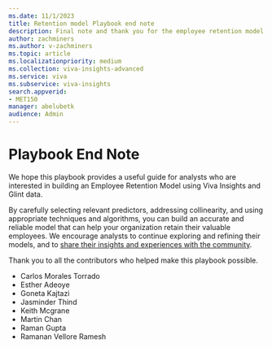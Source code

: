 ```yaml
---
ms.date: 11/1/2023
title: Retention model Playbook end note
description: Final note and thank you for the employee retention model playbook.
author: zachminers
ms.author: v-zachminers
ms.topic: article
ms.localizationpriority: medium 
ms.collection: viva-insights-advanced 
ms.service: viva 
ms.subservice: viva-insights 
search.appverid: 
- MET150 
manager: abelubetk
audience: Admin
---
```


# Playbook End Note

We hope this playbook provides a useful guide for analysts who are interested in building an Employee Retention Model using Viva Insights and Glint data.

By carefully selecting relevant predictors, addressing collinearity, and using appropriate techniques and algorithms, you can build an accurate and reliable model that can help your organization retain their valuable employees. We encourage analysts to continue exploring and refining their models, and to [share their insights and experiences with the community](https://techcommunity.microsoft.com/t5/viva-insights/ct-p/VivaInsights).

Thank you to all the contributors who helped make this playbook possible.

- Carlos Morales Torrado
- Esther Adeoye
- Goneta Kajtazi
- Jasminder Thind
- Keith Mcgrane
- Martin Chan
- Raman Gupta
- Ramanan Vellore Ramesh
